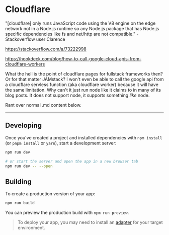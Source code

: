# Cloudflare
"[cloudflare] only runs JavaScript code using the V8 engine on the edge network
not in a Node.js runtime so any Node.js package that has Node.js specific dependencies
like fs and net/http are not compatible." - Stackoverflow user Clarence

https://stackoverflow.com/a/73222998

https://hookdeck.com/blog/how-to-call-google-cloud-apis-from-cloudflare-workers

What the hell is the point of cloudflare pages for fullstack frameworks then?
Or for that matter JAMstack? I won't even be able to call the google api from a cloudflare servless function (aka cloudflare worker) because it will have the same limitation.
Why can't it just run node like it claims to in many of its blog posts.
It does not support node, it supports something _like_ node.

Rant over normal .md content below.

---
## Developing

Once you've created a project and installed dependencies with `npm install` (or `pnpm install` or `yarn`), start a development server:

```bash
npm run dev

# or start the server and open the app in a new browser tab
npm run dev -- --open
```

## Building

To create a production version of your app:

```bash
npm run build
```

You can preview the production build with `npm run preview`.

> To deploy your app, you may need to install an [adapter](https://kit.svelte.dev/docs/adapters) for your target environment.

